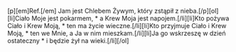 [p][em]Ref.[/em] Jam jest Chlebem Żywym, który zstąpił z nieba.[/p][ol][li]Ciało Moje jest pokarmem, * a Krew Moja jest napojem.[/li][li]Kto pożywa Ciało i Krew Moją, * ten ma życie wieczne.[/li][li]Kto przyjmuje Ciało i Krew Moją, * ten we Mnie, a Ja w nim mieszkam.[/li][li]Ja go wskrzeszę w dzień ostateczny * i będzie żył na wieki.[/li][/ol]